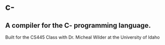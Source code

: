 # c-
## A compiler for the C- programming language.
Built for the CS445 Class with Dr. Micheal Wilder at the University of Idaho
